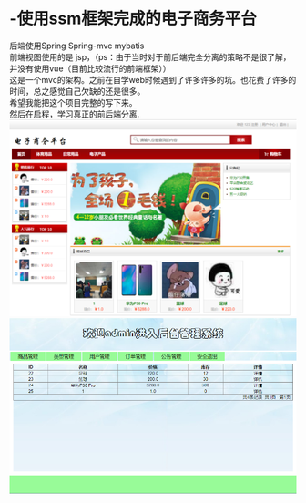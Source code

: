 # -使用ssm框架完成的电子商务平台

后端使用Spring Spring-mvc mybatis <br> 
前端视图使用的是 jsp，（ps：由于当时对于前后端完全分离的策略不是很了解，并没有使用vue（目前比较流行的前端框架））<br>
这是一个mvc的架构。之前在自学web时候遇到了许多许多的坑。也花费了许多的时间，总之感觉自己欠缺的还是很多。<br>
希望我能把这个项目完整的写下来。<br>
然后在启程，学习真正的前后端分离.
![前台](/final/前台界面.png)
![后台](/final/后台界面.png)
